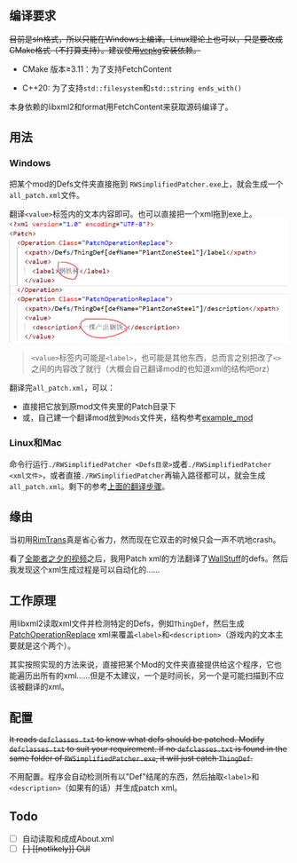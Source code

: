 ## 编译要求

~~目前是sln格式，所以只能在Windows上编译。Linux理论上也可以，只是要改成CMake格式（不打算支持）。建议使用[vcpkg](https://github.com/microsoft/vcpkg)安装依赖。~~

- CMake 版本≥3.11：为了支持FetchContent

- C++20: 为了支持`std::filesystem`和`std::string ends_with()`

本身依赖的libxml2和format用FetchContent来获取源码编译了。

## 用法

### Windows

把某个mod的Defs文件夹直接拖到 `RWSimplifiedPatcher.exe`上，就会生成一个`all_patch.xml`文件。

<a id='1'>翻译</a>`<value>`标签内的文本内容即可。也可以直接把一个xml拖到exe上。![例子](README_Img1.png)

>`<value>`标签内可能是`<label>`，也可能是其他东西，总而言之别把改了`<>`之间的内容改了就行（大概会自己翻译mod的也知道xml的结构吧orz）

翻译完`all_patch.xml`，可以：

- 直接把它放到原mod文件夹里的Patch目录下
- 或，自己建一个翻译mod放到`Mods`文件夹，结构参考[example_mod](https://github.com/sieveLau/RWSimplifiedPatcher/tree/master/example_mod)

### Linux和Mac

命令行运行`./RWSimplifiedPatcher <Defs目录>`或者`./RWSimplifiedPatcher <xml文件>`，或者直接`./RWSimplifiedPatcher`再输入路径都可以，就会生成`all_patch.xml`。剩下的参考[上面的翻译步骤](#1)。

## 缘由

当初用[RimTrans](https://github.com/RimWorld-zh/RimTrans)真是省心省力，然而现在它双击的时候只会一声不吭地crash。

看了[全能者之夕的视频](https://www.bilibili.com/video/BV1Hg411u7X1)之后，我用Patch xml的方法翻译了[WallStuff](https://steamcommunity.com/sharedfiles/filedetails/?id=1994340640)的defs。然后我发现这个xml生成过程是可以自动化的……

## 工作原理

用libxml2读取xml文件并检测特定的Defs，例如`ThingDef`，然后生成 [PatchOperationReplace](https://rimworldwiki.com/wiki/Modding_Tutorials/PatchOperations) xml来覆盖`<label>`和`<description>`（游戏内的文本主要就是这个两个）。

其实按照实现的方法来说，直接把某个Mod的文件夹直接提供给这个程序，它也能遍历出所有的xml……但是不太建议，一个是时间长，另一个是可能扫描到不应该被翻译的xml。

## 配置

~~It reads `defclasses.txt` to know what defs should be patched. Modify `defclasses.txt` to suit your requirement. If no `defclasses.txt` is found in the same folder of `RWSimplifiedPatcher.exe`, it will just catch `ThingDef`.~~

不用配置。程序会自动检测所有以"Def"结尾的东西，然后抽取`<label>`和 `<description>`（如果有的话）并生成patch xml。

## Todo

- [ ] 自动读取和成成About.xml
- [ ] ~~[ ] [[notlikely]] GUI~~
